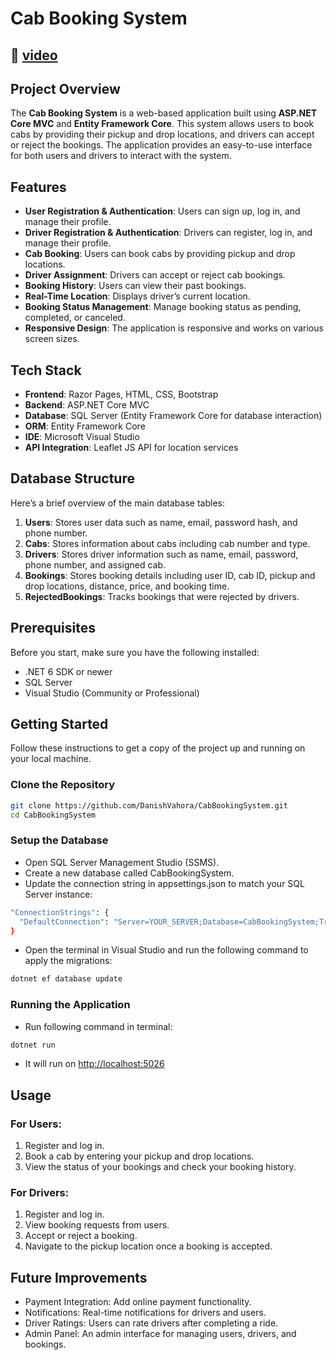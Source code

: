 # Cab Booking System  
## 🎥 [video](https://drive.google.com/file/d/1AbQkwSvbSVTchpWJRIfwrH6tQ2HTL2fQ/view)


## Project Overview

The **Cab Booking System** is a web-based application built using **ASP.NET Core MVC** and **Entity Framework Core**. This system allows users to book cabs by providing their pickup and drop locations, and drivers can accept or reject the bookings. The application provides an easy-to-use interface for both users and drivers to interact with the system.

## Features

- **User Registration & Authentication**: Users can sign up, log in, and manage their profile.
- **Driver Registration & Authentication**: Drivers can register, log in, and manage their profile.
- **Cab Booking**: Users can book cabs by providing pickup and drop locations.
- **Driver Assignment**: Drivers can accept or reject cab bookings.
- **Booking History**: Users can view their past bookings.
- **Real-Time Location**: Displays driver’s current location.
- **Booking Status Management**: Manage booking status as pending, completed, or canceled.
- **Responsive Design**: The application is responsive and works on various screen sizes.

## Tech Stack

- **Frontend**: Razor Pages, HTML, CSS, Bootstrap
- **Backend**: ASP.NET Core MVC
- **Database**: SQL Server (Entity Framework Core for database interaction)
- **ORM**: Entity Framework Core
- **IDE**: Microsoft Visual Studio 
- **API Integration**: Leaflet JS API for location services

## Database Structure

Here’s a brief overview of the main database tables:

1. **Users**: Stores user data such as name, email, password hash, and phone number.
2. **Cabs**: Stores information about cabs including cab number and type.
3. **Drivers**: Stores driver information such as name, email, password, phone number, and assigned cab.
4. **Bookings**: Stores booking details including user ID, cab ID, pickup and drop locations, distance, price, and booking time.
5. **RejectedBookings**: Tracks bookings that were rejected by drivers.

## Prerequisites

Before you start, make sure you have the following installed:

- .NET 6 SDK or newer
- SQL Server
- Visual Studio (Community or Professional)

## Getting Started

Follow these instructions to get a copy of the project up and running on your local machine.

### Clone the Repository

```bash
git clone https://github.com/DanishVahora/CabBookingSystem.git
cd CabBookingSystem
```

### Setup the Database

- Open SQL Server Management Studio (SSMS).
- Create a new database called CabBookingSystem.
- Update the connection string in appsettings.json to match your SQL Server instance:

```bash
"ConnectionStrings": {
  "DefaultConnection": "Server=YOUR_SERVER;Database=CabBookingSystem;Trusted_Connection=True;MultipleActiveResultSets=true"
}
```

- Open the terminal in Visual Studio and run the following command to apply the migrations:

```bash
dotnet ef database update
```

### Running the Application

- Run following command in terminal:

```bash
dotnet run
```
- It will run on [http://localhost:5026](http://localhost:5026)


## Usage

### For Users:
1. Register and log in.
2. Book a cab by entering your pickup and drop locations.
3. View the status of your bookings and check your booking history.

### For Drivers:
1. Register and log in.
2. View booking requests from users.
3. Accept or reject a booking.
4. Navigate to the pickup location once a booking is accepted.


## Future Improvements

- Payment Integration: Add online payment functionality.
- Notifications: Real-time notifications for drivers and users.
- Driver Ratings: Users can rate drivers after completing a ride.
- Admin Panel: An admin interface for managing users, drivers, and bookings.


